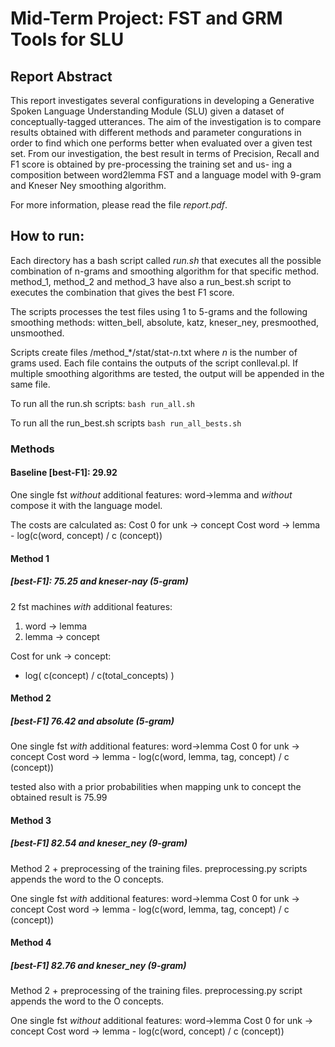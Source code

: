 # Mid-Term Project: FST and GRM Tools for SLU

## Report Abstract
This report investigates several configurations in developing a Generative Spoken Language Understanding Module (SLU)
given a dataset of conceptually-tagged utterances. The aim of the investigation is to compare results obtained with different
methods and parameter congurations in order to find which one performs better when evaluated over a given test set. From our
investigation, the best result in terms of Precision, Recall and F1 score is obtained by pre-processing the training set and us-
ing a composition between word2lemma FST and a language model with 9-gram and Kneser Ney smoothing algorithm.

For more information, please read the file *report.pdf*.

## How to run:
Each directory has a bash script called *run.sh* that executes all the
possible combination of n-grams and smoothing algorithm for that specific method.
method_1, method_2 and method_3 have also a run_best.sh script to executes the combination that gives the best F1 score.

The scripts processes the test files using 1 to 5-grams and the following smoothing methods: witten_bell, absolute, katz, kneser_ney, presmoothed, unsmoothed.

Scripts create files /method_*/stat/stat-*n*.txt where *n* is the number of grams used. Each file contains the outputs of the script conlleval.pl. If multiple smoothing algorithms are tested, the output will be appended in the same file.

To run all the run.sh scripts:
`bash run_all.sh`

To run all the run_best.sh scripts
`bash run_all_bests.sh`

### Methods
#### Baseline [best-F1]: 29.92
One single fst *without* additional features: word->lemma
and *without* compose it with the language model.

The costs are calculated as:
Cost 0 for unk -> concept
Cost word -> lemma - log(c(word, concept) / c (concept))

#### Method 1
##### [best-F1]: 75.25 and kneser-nay (5-gram)
2 fst machines *with* additional features:
1. word -> lemma
2. lemma -> concept

Cost for unk -> concept:
- log( c(concept) / c(total_concepts) )

#### Method 2
##### [best-F1] 76.42 and absolute (5-gram)
One single fst *with* additional features: word->lemma
Cost 0 for unk -> concept
Cost word -> lemma - log(c(word, lemma, tag, concept) / c (concept))

tested also with a prior probabilities when mapping unk to concept
the obtained result is 75.99

#### Method 3
##### [best-F1] 82.54 and kneser_ney (9-gram)
Method 2 + preprocessing of the training files.
preprocessing.py scripts appends the word to the O concepts.

One single fst *with* additional features: word->lemma
Cost 0 for unk -> concept
Cost word -> lemma - log(c(word, lemma, tag, concept) / c (concept))

#### Method 4
##### [best-F1] 82.76 and kneser_ney (9-gram)
Method 2 + preprocessing of the training files.
preprocessing.py script appends the word to the O concepts.

One single fst *without* additional features: word->lemma
Cost 0 for unk -> concept
Cost word -> lemma - log(c(word, concept) / c (concept))
